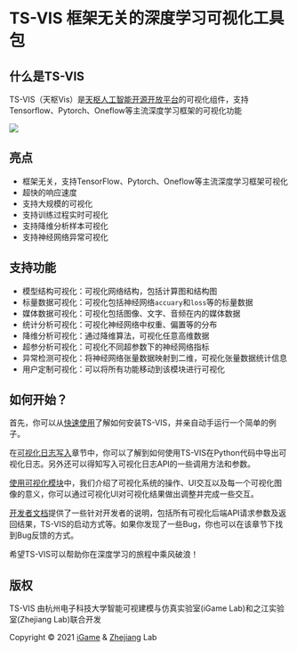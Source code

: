 # TS-VIS 框架无关的深度学习可视化工具包

## 什么是TS-VIS

TS-VIS（天枢Vis）是[天枢人工智能开源开放平台](https://gitee.com/zhijiangtianshu/Dubhe)的可视化组件，支持Tensorflow、Pytorch、Oneflow等主流深度学习框架的可视化功能

![](quick_start/images/demo.gif)

## 亮点

* 框架无关，支持TensorFlow、Pytorch、Oneflow等主流深度学习框架可视化
* 超快的响应速度
* 支持大规模的可视化
* 支持训练过程实时可视化
* 支持降维分析样本可视化
* 支持神经网络异常可视化

## 支持功能

- 模型结构可视化：可视化网络结构，包括计算图和结构图
- 标量数据可视化：可视化包括神经网络`accuary`和`loss`等的标量数据
- 媒体数据可视化：可视化包括图像、文字、音频在内的媒体数据
- 统计分析可视化：可视化神经网络中权重、偏置等的分布
- 降维分析可视化：通过降维算法，可视化任意高维数据
- 超参分析可视化：可视化不同超参数下的神经网络指标
- 异常检测可视化：将神经网络张量数据映射到二维，可视化张量数据统计信息
- 用户定制可视化：可以将所有功能移动到该模块进行可视化

## 如何开始？

首先，你可以从[快速使用](quick_start/install.md)了解如何安装TS-VIS，并亲自动手运行一个简单的例子。

在[可视化日志写入](write_log/write_graph.md)章节中，你可以了解到如何使用TS-VIS在Python代码中导出可视化日志。另外还可以得知写入可视化日志API的一些调用方法和参数。

[使用可视化模块](use_visualization/graph.md)中，我们介绍了可视化系统的操作、UI交互以及每一个可视化图像的意义，你可以通过可视化UI对可视化结果做出调整并完成一些交互。

[开发者文档](developer/api.md)提供了一些针对开发者的说明，包括所有可视化后端API请求参数及返回结果，TS-VIS的启动方式等。如果你发现了一些Bug，你也可以在该章节下找到Bug反馈的方式。

希望TS-VIS可以帮助你在深度学习的旅程中乘风破浪！

## 版权

TS-VIS 由杭州电子科技大学智能可视建模与仿真实验室(iGame Lab)和之江实验室(Zhejiang Lab)联合开发

Copyright © 2021 [iGame](http://igame.hdu.edu.cn/) & [Zhejiang](https://www.zhejianglab.com/) Lab
